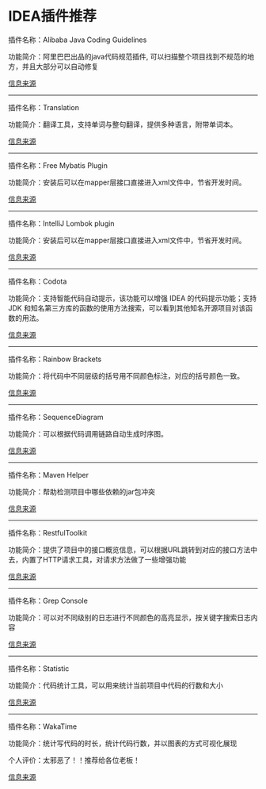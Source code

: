 # IDEA插件推荐

插件名称：Alibaba Java Coding Guidelines

功能简介：阿里巴巴出品的java代码规范插件, 可以扫描整个项目找到不规范的地方，并且大部分可以自动修复

[信息来源](https://github.com/xiaoxiunique/tool-tips/blob/master/IDEA%20%E8%A3%85%E6%9C%BA%E5%BF%85%E5%A4%87%E6%8F%92%E4%BB%B6.md)

---

插件名称：Translation

功能简介：翻译工具，支持单词与整句翻译，提供多种语言，附带单词本。

[信息来源](https://github.com/xiaoxiunique/tool-tips/blob/master/IDEA%20%E8%A3%85%E6%9C%BA%E5%BF%85%E5%A4%87%E6%8F%92%E4%BB%B6.md)

---

插件名称：Free Mybatis Plugin

功能简介：安装后可以在mapper层接口直接进入xml文件中，节省开发时间。

[信息来源](https://github.com/xiaoxiunique/tool-tips/blob/master/IDEA%20%E8%A3%85%E6%9C%BA%E5%BF%85%E5%A4%87%E6%8F%92%E4%BB%B6.md)

---

插件名称：IntelliJ Lombok plugin

功能简介：安装后可以在mapper层接口直接进入xml文件中，节省开发时间。

[信息来源](https://github.com/xiaoxiunique/tool-tips/blob/master/IDEA%20%E8%A3%85%E6%9C%BA%E5%BF%85%E5%A4%87%E6%8F%92%E4%BB%B6.md)

---

插件名称：Codota

功能简介：支持智能代码自动提示，该功能可以增强 IDEA 的代码提示功能；支持 JDK 和知名第三方库的函数的使用方法搜索，可以看到其他知名开源项目对该函数的用法。

[信息来源](https://github.com/xiaoxiunique/tool-tips/blob/master/IDEA%20%E8%A3%85%E6%9C%BA%E5%BF%85%E5%A4%87%E6%8F%92%E4%BB%B6.md)

---

插件名称：Rainbow Brackets

功能简介：将代码中不同层级的括号用不同颜色标注，对应的括号颜色一致。

[信息来源](https://github.com/xiaoxiunique/tool-tips/blob/master/IDEA%20%E8%A3%85%E6%9C%BA%E5%BF%85%E5%A4%87%E6%8F%92%E4%BB%B6.md)

---

插件名称：SequenceDiagram

功能简介：可以根据代码调用链路自动生成时序图。

[信息来源](https://github.com/xiaoxiunique/tool-tips/blob/master/IDEA%20%E8%A3%85%E6%9C%BA%E5%BF%85%E5%A4%87%E6%8F%92%E4%BB%B6.md)

--- 

插件名称：Maven Helper

功能简介：帮助检测项目中哪些依赖的jar包冲突

[信息来源](https://segmentfault.com/a/1190000017542396)

--- 

插件名称：RestfulToolkit

功能简介：提供了项目中的接口概览信息，可以根据URL跳转到对应的接口方法中去，内置了HTTP请求工具，对请求方法做了一些增强功能

[信息来源](https://juejin.im/post/5eba9a5bf265da7bca50010c)

--- 

插件名称：Grep Console

功能简介：可以对不同级别的日志进行不同颜色的高亮显示，按关键字搜索日志内容

[信息来源](https://juejin.im/post/5eba9a5bf265da7bca50010c)

--- 

插件名称：Statistic

功能简介：代码统计工具，可以用来统计当前项目中代码的行数和大小

[信息来源](https://juejin.im/post/5eba9a5bf265da7bca50010c)

--- 

插件名称：WakaTime

功能简介：统计写代码的时长，统计代码行数，并以图表的方式可视化展现

个人评价：太邪恶了！！推荐给各位老板！

[信息来源](https://mp.weixin.qq.com/s/nijIl7gXQky7BswB4yOERQ)

